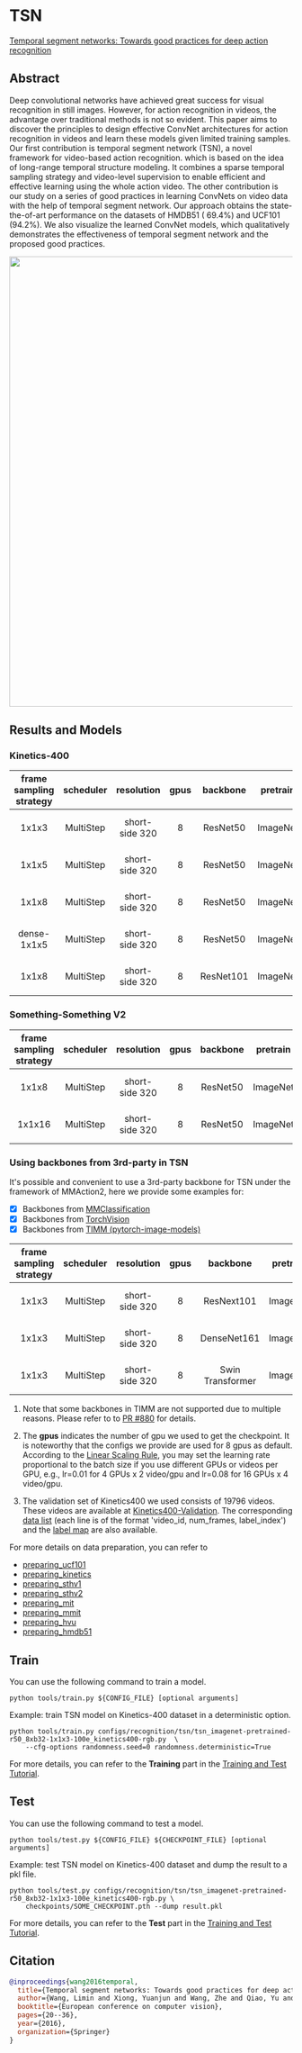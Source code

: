 # TSN

[Temporal segment networks: Towards good practices for deep action recognition](https://link.springer.com/chapter/10.1007/978-3-319-46484-8_2)

<!-- [ALGORITHM] -->

## Abstract

<!-- [ABSTRACT] -->

Deep convolutional networks have achieved great success for visual recognition in still images. However, for action recognition in videos, the advantage over traditional methods is not so evident. This paper aims to discover the principles to design effective ConvNet architectures for action recognition in videos and learn these models given limited training samples. Our first contribution is temporal segment network (TSN), a novel framework for video-based action recognition. which is based on the idea of long-range temporal structure modeling. It combines a sparse temporal sampling strategy and video-level supervision to enable efficient and effective learning using the whole action video. The other contribution is our study on a series of good practices in learning ConvNets on video data with the help of temporal segment network. Our approach obtains the state-the-of-art performance on the datasets of HMDB51 ( 69.4%) and UCF101 (94.2%). We also visualize the learned ConvNet models, which qualitatively demonstrates the effectiveness of temporal segment network and the proposed good practices.

<!-- [IMAGE] -->

<div align=center>
<img src="https://user-images.githubusercontent.com/34324155/143019237-8823045b-dfa3-45cc-a992-ee83ab9d8459.png" width="800"/>
</div>

## Results and Models

### Kinetics-400

| frame sampling strategy | scheduler |   resolution   | gpus | backbone  | pretrain | top1 acc | top5 acc |  testing protocol  |               config               |               ckpt                |               log                |
| :---------------------: | :-------: | :------------: | :--: | :-------: | :------: | :------: | :------: | :----------------: | :--------------------------------: | :-------------------------------: | :------------------------------: |
|          1x1x3          | MultiStep | short-side 320 |  8   | ResNet50  | ImageNet |  72.77   |  90.66   | 25 clips x 10 crop | [config](/configs/recognition/tsn/tsn_imagenet-pretrained-r50_8xb32-1x1x3-100e_kinetics400-rgb.py) | [ckpt](https://download.openmmlab.com/mmaction/v1.0/recognition/tsn/tsn_imagenet-pretrained-r50_8xb32-1x1x3-100e_kinetics400-rgb/tsn_imagenet-pretrained-r50_8xb32-1x1x3-100e_kinetics400-rgb_20220906-cd10898e.pth) | [log](https://download.openmmlab.com/mmaction/v1.0/recognition/tsn/tsn_imagenet-pretrained-r50_8xb32-1x1x3-100e_kinetics400-rgb/tsn_imagenet-pretrained-r50_8xb32-1x1x3-100e_kinetics400-rgb.log) |
|          1x1x5          | MultiStep | short-side 320 |  8   | ResNet50  | ImageNet |  73.73   |  91.15   | 25 clips x 10 crop | [config](/configs/recognition/tsn/tsn_imagenet-pretrained-r50_8xb32-1x1x5-100e_kinetics400-rgb.py) | [ckpt](https://download.openmmlab.com/mmaction/v1.0/recognition/tsn/tsn_imagenet-pretrained-r50_8xb32-1x1x5-100e_kinetics400-rgb/tsn_imagenet-pretrained-r50_8xb32-1x1x5-100e_kinetics400-rgb_20220906-65d68713.pth) | [log](https://download.openmmlab.com/mmaction/v1.0/recognition/tsn/tsn_imagenet-pretrained-r50_8xb32-1x1x5-100e_kinetics400-rgb/tsn_imagenet-pretrained-r50_8xb32-1x1x5-100e_kinetics400-rgb.log) |
|          1x1x8          | MultiStep | short-side 320 |  8   | ResNet50  | ImageNet |  74.21   |  91.36   | 25 clips x 10 crop | [config](/configs/recognition/tsn/tsn_imagenet-pretrained-r50_8xb32-1x1x8-100e_kinetics400-rgb.py) | [ckpt](https://download.openmmlab.com/mmaction/v1.0/recognition/tsn/tsn_imagenet-pretrained-r50_8xb32-1x1x8-100e_kinetics400-rgb/tsn_imagenet-pretrained-r50_8xb32-1x1x8-100e_kinetics400-rgb_20220906-2692d16c.pth) | [log](https://download.openmmlab.com/mmaction/v1.0/recognition/tsn/tsn_imagenet-pretrained-r50_8xb32-1x1x8-100e_kinetics400-rgb/tsn_imagenet-pretrained-r50_8xb32-1x1x8-100e_kinetics400-rgb.log) |
|       dense-1x1x5       | MultiStep | short-side 320 |  8   | ResNet50  | ImageNet |  71.37   |  89.66   | 25 clips x 10 crop | [config](/configs/recognition/tsn/tsn_imagenet-pretrained-r50_8xb32-dense-1x1x5-100e_kinetics400-rgb.py) | [ckpt](https://download.openmmlab.com/mmaction/v1.0/recognition/tsn/tsn_imagenet-pretrained-r50_8xb32-dense-1x1x5-100e_kinetics400-rgb/tsn_imagenet-pretrained-r50_8xb32-dense-1x1x5-100e_kinetics400-rgb_20220906-dcbc6e01.pth) | [log](https://download.openmmlab.com/mmaction/v1.0/recognition/tsn/tsn_imagenet-pretrained-r50_8xb32-dense-1x1x5-100e_kinetics400-rgb/tsn_imagenet-pretrained-r50_8xb32-dense-1x1x5-100e_kinetics400-rgb.log) |
|          1x1x8          | MultiStep | short-side 320 |  8   | ResNet101 | ImageNet |  75.91   |  92.21   | 25 clips x 10 crop | [config](/configs/recognition/tsn/tsn_imagenet-pretrained-r101_8xb32-1x1x8-100e_kinetics400-rgb.py) | [ckpt](https://download.openmmlab.com/mmaction/v1.0/recognition/tsn/tsn_imagenet-pretrained-r101_8xb32-1x1x8-100e_kinetics400-rgb/tsn_imagenet-pretrained-r101_8xb32-1x1x8-100e_kinetics400-rgb_20220906-c0d7d41e.pth) | [log](https://download.openmmlab.com/mmaction/v1.0/recognition/tsn/tsn_imagenet-pretrained-r101_8xb32-1x1x8-100e_kinetics400-rgb/tsn_imagenet-pretrained-r101_8xb32-1x1x8-100e_kinetics400-rgb.log) |

### Something-Something V2

| frame sampling strategy | scheduler |   resolution   | gpus | backbone | pretrain | top1 acc | top5 acc |  testing protocol  |               config                |               ckpt                |               log                |
| :---------------------: | :-------: | :------------: | :--: | :------: | :------: | :------: | :------: | :----------------: | :---------------------------------: | :-------------------------------: | :------------------------------: |
|          1x1x8          | MultiStep | short-side 320 |  8   | ResNet50 | ImageNet |  32.55   |  63.27   | 25 clips x 10 crop | [config](/configs/recognition/tsn/tsn_imagenet-pretrained-r50_8xb32-1x1x8-50e_sthv2-rgb.py) | [ckpt](https://download.openmmlab.com/mmaction/v1.0/recognition/tsn/tsn_imagenet-pretrained-r50_8xb32-1x1x8-50e_sthv2-rgb/tsn_imagenet-pretrained-r50_8xb32-1x1x8-50e_sthv2-rgb_20221122-ad2dbb37.pth) | [log](https://download.openmmlab.com/mmaction/v1.0/recognition/tsn/tsn_imagenet-pretrained-r50_8xb32-1x1x8-50e_sthv2-rgb/tsn_imagenet-pretrained-r50_8xb32-1x1x8-50e_sthv2-rgb.log) |
|         1x1x16          | MultiStep | short-side 320 |  8   | ResNet50 | ImageNet |  35.22   |  66.13   | 25 clips x 10 crop | [config](/configs/recognition/tsn/tsn_imagenet-pretrained-r50_8xb32-1x1x16-50e_sthv2-rgb.py) | [ckpt](https://download.openmmlab.com/mmaction/v1.0/recognition/tsn/tsn_imagenet-pretrained-r50_8xb32-1x1x16-50e_sthv2-rgb/tsn_imagenet-pretrained-r50_8xb32-1x1x16-50e_sthv2-rgb_20221122-ee13c8e2.pth) | [log](https://download.openmmlab.com/mmaction/v1.0/recognition/tsn/tsn_imagenet-pretrained-r50_8xb32-1x1x16-50e_sthv2-rgb/tsn_imagenet-pretrained-r50_8xb32-1x1x16-50e_sthv2-rgb.log) |

### Using backbones from 3rd-party in TSN

It's possible and convenient to use a 3rd-party backbone for TSN under the framework of MMAction2, here we provide some examples for:

- [x] Backbones from [MMClassification](https://github.com/open-mmlab/mmclassification/)
- [x] Backbones from [TorchVision](https://github.com/pytorch/vision/)
- [x] Backbones from [TIMM (pytorch-image-models)](https://github.com/rwightman/pytorch-image-models)

| frame sampling strategy | scheduler |   resolution   | gpus |     backbone     | pretrain | top1 acc | top5 acc |  testing protocol  |              config              |              ckpt              |              log               |
| :---------------------: | :-------: | :------------: | :--: | :--------------: | :------: | :------: | :------: | :----------------: | :------------------------------: | :----------------------------: | :----------------------------: |
|          1x1x3          | MultiStep | short-side 320 |  8   |    ResNext101    | ImageNet |  72.79   |  90.40   | 25 clips x 10 crop | [config](/configs/recognition/tsn/custom_backbones/tsn_imagenet-pretrained-rn101-32x4d_8xb32-1x1x3-100e_kinetics400-rgb.py) | [ckpt](https://download.openmmlab.com/mmaction/v1.0/recognition/tsn/tsn_imagenet-pretrained-rn101-32x4d_8xb32-1x1x3-100e_kinetics400-rgb/tsn_imagenet-pretrained-rn101-32x4d_8xb32-1x1x3-100e_kinetics400-rgb_20220906-23cff032.pth) | [log](https://download.openmmlab.com/mmaction/v1.0/recognition/tsn/tsn_imagenet-pretrained-rn101-32x4d_8xb32-1x1x3-100e_kinetics400-rgb/tsn_imagenet-pretrained-rn101-32x4d_8xb32-1x1x3-100e_kinetics400-rgb.log) |
|          1x1x3          | MultiStep | short-side 320 |  8   |   DenseNet161    | ImageNet |  71.83   |  90.02   | 25 clips x 10 crop | [config](/configs/recognition/tsn/custom_backbones/tsn_imagenet-pretrained-dense161_8xb32-1x1x3-100e_kinetics400-rgb.py) | [ckpt](https://download.openmmlab.com/mmaction/v1.0/recognition/tsn/tsn_imagenet-pretrained-dense161_8xb32-1x1x3-100e_kinetics400-rgb/tsn_imagenet-pretrained-dense161_8xb32-1x1x3-100e_kinetics400-rgb_20220906-5f4c0daf.pth) | [log](https://download.openmmlab.com/mmaction/v1.0/recognition/tsn/tsn_imagenet-pretrained-dense161_8xb32-1x1x3-100e_kinetics400-rgb/tsn_imagenet-pretrained-dense161_8xb32-1x1x3-100e_kinetics400-rgb.log) |
|          1x1x3          | MultiStep | short-side 320 |  8   | Swin Transformer | ImageNet |  76.90   |  92.55   | 25 clips x 10 crop | [config](/configs/recognition/tsn/custom_backbones/tsn_imagenet-pretrained-swin-transformer_8xb32-1x1x3-100e_kinetics400-rgb.py) | [ckpt](https://download.openmmlab.com/mmaction/v1.0/recognition/tsn/tsn_imagenet-pretrained-swin-transformer_8xb32-1x1x3-100e_kinetics400-rgb/tsn_imagenet-pretrained-swin-transformer_8xb32-1x1x3-100e_kinetics400-rgb_20220906-65ed814e.pth) | [log](https://download.openmmlab.com/mmaction/v1.0/recognition/tsn/tsn_imagenet-pretrained-swin-transformer_8xb32-1x1x3-100e_kinetics400-rgb/tsn_imagenet-pretrained-swin-transformer_8xb32-1x1x3-100e_kinetics400-rgb.log) |

1. Note that some backbones in TIMM are not supported due to multiple reasons. Please refer to to [PR #880](https://github.com/open-mmlab/mmaction2/pull/880) for details.

2. The **gpus** indicates the number of gpu we used to get the checkpoint. It is noteworthy that the configs we provide are used for 8 gpus as default.
   According to the [Linear Scaling Rule](https://arxiv.org/abs/1706.02677), you may set the learning rate proportional to the batch size if you use different GPUs or videos per GPU,
   e.g., lr=0.01 for 4 GPUs x 2 video/gpu and lr=0.08 for 16 GPUs x 4 video/gpu.

3. The validation set of Kinetics400 we used consists of 19796 videos. These videos are available at [Kinetics400-Validation](https://mycuhk-my.sharepoint.com/:u:/g/personal/1155136485_link_cuhk_edu_hk/EbXw2WX94J1Hunyt3MWNDJUBz-nHvQYhO9pvKqm6g39PMA?e=a9QldB). The corresponding [data list](https://download.openmmlab.com/mmaction/dataset/k400_val/kinetics_val_list.txt) (each line is of the format 'video_id, num_frames, label_index') and the [label map](https://download.openmmlab.com/mmaction/dataset/k400_val/kinetics_class2ind.txt) are also available.

For more details on data preparation, you can refer to

- [preparing_ucf101](/tools/data/ucf101/README.md)
- [preparing_kinetics](/tools/data/kinetics/README.md)
- [preparing_sthv1](/tools/data/sthv1/README.md)
- [preparing_sthv2](/tools/data/sthv2/README.md)
- [preparing_mit](/tools/data/mit/README.md)
- [preparing_mmit](/tools/data/mmit/README.md)
- [preparing_hvu](/tools/data/hvu/README.md)
- [preparing_hmdb51](/tools/data/hmdb51/README.md)

## Train

You can use the following command to train a model.

```shell
python tools/train.py ${CONFIG_FILE} [optional arguments]
```

Example: train TSN model on Kinetics-400 dataset in a deterministic option.

```shell
python tools/train.py configs/recognition/tsn/tsn_imagenet-pretrained-r50_8xb32-1x1x3-100e_kinetics400-rgb.py  \
    --cfg-options randomness.seed=0 randomness.deterministic=True
```

For more details, you can refer to the **Training** part in the [Training and Test Tutorial](/docs/en/user_guides/4_train_test.md).

## Test

You can use the following command to test a model.

```shell
python tools/test.py ${CONFIG_FILE} ${CHECKPOINT_FILE} [optional arguments]
```

Example: test TSN model on Kinetics-400 dataset and dump the result to a pkl file.

```shell
python tools/test.py configs/recognition/tsn/tsn_imagenet-pretrained-r50_8xb32-1x1x3-100e_kinetics400-rgb.py \
    checkpoints/SOME_CHECKPOINT.pth --dump result.pkl
```

For more details, you can refer to the **Test** part in the [Training and Test Tutorial](/docs/en/user_guides/4_train_test.md).

## Citation

```BibTeX
@inproceedings{wang2016temporal,
  title={Temporal segment networks: Towards good practices for deep action recognition},
  author={Wang, Limin and Xiong, Yuanjun and Wang, Zhe and Qiao, Yu and Lin, Dahua and Tang, Xiaoou and Van Gool, Luc},
  booktitle={European conference on computer vision},
  pages={20--36},
  year={2016},
  organization={Springer}
}
```
